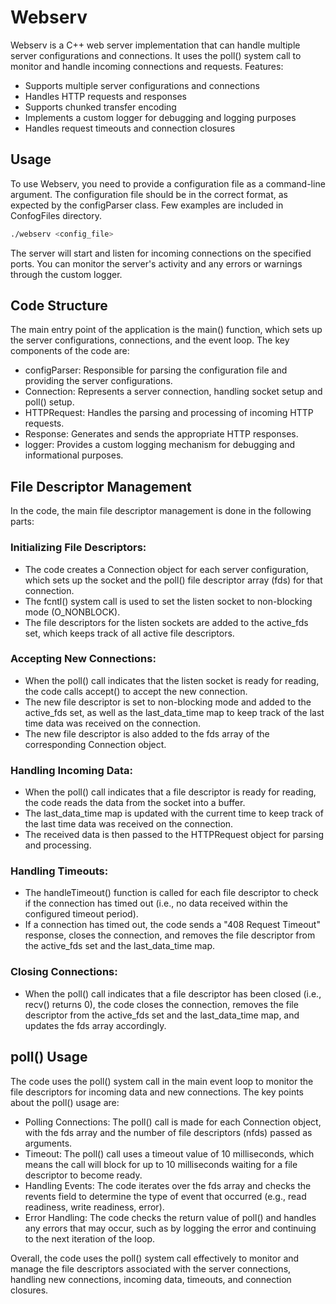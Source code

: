 # Webserv

Webserv is a C++ web server implementation that can handle multiple server configurations and connections. It uses the poll() system call to monitor and handle incoming connections and requests.
Features:

- Supports multiple server configurations and connections
- Handles HTTP requests and responses
- Supports chunked transfer encoding
- Implements a custom logger for debugging and logging purposes
- Handles request timeouts and connection closures

## Usage

To use Webserv, you need to provide a configuration file as a command-line argument. The configuration file should be in the correct format, as expected by the configParser class. Few examples are included in ConfogFiles directory.

```bash
./webserv <config_file>
```

The server will start and listen for incoming connections on the specified ports. You can monitor the server's activity and any errors or warnings through the custom logger.

## Code Structure

The main entry point of the application is the main() function, which sets up the server configurations, connections, and the event loop. The key components of the code are:

- configParser: Responsible for parsing the configuration file and providing the server configurations.
- Connection: Represents a server connection, handling socket setup and poll() setup.
- HTTPRequest: Handles the parsing and processing of incoming HTTP requests.
- Response: Generates and sends the appropriate HTTP responses.
- logger: Provides a custom logging mechanism for debugging and informational purposes.

## File Descriptor Management
In the code, the main file descriptor management is done in the following parts:

### Initializing File Descriptors:
- The code creates a Connection object for each server configuration, which sets up the socket and the poll() file descriptor array (fds) for that connection.
- The fcntl() system call is used to set the listen socket to non-blocking mode (O_NONBLOCK).
- The file descriptors for the listen sockets are added to the active_fds set, which keeps track of all active file descriptors.
### Accepting New Connections:
- When the poll() call indicates that the listen socket is ready for reading, the code calls accept() to accept the new connection.
- The new file descriptor is set to non-blocking mode and added to the active_fds set, as well as the last_data_time map to keep track of the last time data was received on the connection.
- The new file descriptor is also added to the fds array of the corresponding Connection object.
### Handling Incoming Data:
- When the poll() call indicates that a file descriptor is ready for reading, the code reads the data from the socket into a buffer.
- The last_data_time map is updated with the current time to keep track of the last time data was received on the connection.
- The received data is then passed to the HTTPRequest object for parsing and processing.
### Handling Timeouts:
- The handleTimeout() function is called for each file descriptor to check if the connection has timed out (i.e., no data received within the configured timeout period).
- If a connection has timed out, the code sends a "408 Request Timeout" response, closes the connection, and removes the file descriptor from the active_fds set and the last_data_time map.
### Closing Connections:
- When the poll() call indicates that a file descriptor has been closed (i.e., recv() returns 0), the code closes the connection, removes the file descriptor from the active_fds set and the last_data_time map, and updates the fds array accordingly.

## poll() Usage
The code uses the poll() system call in the main event loop to monitor the file descriptors for incoming data and new connections. The key points about the poll() usage are:
- Polling Connections: The poll() call is made for each Connection object, with the fds array and the number of file descriptors (nfds) passed as arguments.
- Timeout: The poll() call uses a timeout value of 10 milliseconds, which means the call will block for up to 10 milliseconds waiting for a file descriptor to become ready.
- Handling Events: The code iterates over the fds array and checks the revents field to determine the type of event that occurred (e.g., read readiness, write readiness, error).
- Error Handling: The code checks the return value of poll() and handles any errors that may occur, such as by logging the error and continuing to the next iteration of the loop.

Overall, the code uses the poll() system call effectively to monitor and manage the file descriptors associated with the server connections, handling new connections, incoming data, timeouts, and connection closures.
